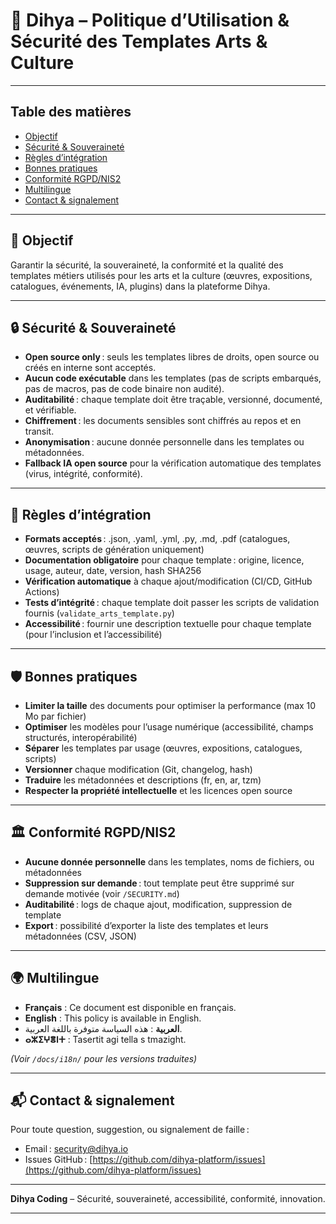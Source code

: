# 🎨 Dihya – Politique d’Utilisation & Sécurité des Templates Arts & Culture

---

## Table des matières

- [Objectif](#objectif)
- [Sécurité & Souveraineté](#sécurité--souveraineté)
- [Règles d’intégration](#règles-dintégration)
- [Bonnes pratiques](#bonnes-pratiques)
- [Conformité RGPD/NIS2](#conformité-rgpdnis2)
- [Multilingue](#multilingue)
- [Contact & signalement](#contact--signalement)

---

## 🎯 Objectif

Garantir la sécurité, la souveraineté, la conformité et la qualité des templates métiers utilisés pour les arts et la culture (œuvres, expositions, catalogues, événements, IA, plugins) dans la plateforme Dihya.

---

## 🔒 Sécurité & Souveraineté

- **Open source only** : seuls les templates libres de droits, open source ou créés en interne sont acceptés.
- **Aucun code exécutable** dans les templates (pas de scripts embarqués, pas de macros, pas de code binaire non audité).
- **Auditabilité** : chaque template doit être traçable, versionné, documenté, et vérifiable.
- **Chiffrement** : les documents sensibles sont chiffrés au repos et en transit.
- **Anonymisation** : aucune donnée personnelle dans les templates ou métadonnées.
- **Fallback IA open source** pour la vérification automatique des templates (virus, intégrité, conformité).

---

## 📝 Règles d’intégration

- **Formats acceptés** : .json, .yaml, .yml, .py, .md, .pdf (catalogues, œuvres, scripts de génération uniquement)
- **Documentation obligatoire** pour chaque template : origine, licence, usage, auteur, date, version, hash SHA256
- **Vérification automatique** à chaque ajout/modification (CI/CD, GitHub Actions)
- **Tests d’intégrité** : chaque template doit passer les scripts de validation fournis (`validate_arts_template.py`)
- **Accessibilité** : fournir une description textuelle pour chaque template (pour l’inclusion et l’accessibilité)

---

## 🛡️ Bonnes pratiques

- **Limiter la taille** des documents pour optimiser la performance (max 10 Mo par fichier)
- **Optimiser** les modèles pour l’usage numérique (accessibilité, champs structurés, interopérabilité)
- **Séparer** les templates par usage (œuvres, expositions, catalogues, scripts)
- **Versionner** chaque modification (Git, changelog, hash)
- **Traduire** les métadonnées et descriptions (fr, en, ar, tzm)
- **Respecter la propriété intellectuelle** et les licences open source

---

## 🏛️ Conformité RGPD/NIS2

- **Aucune donnée personnelle** dans les templates, noms de fichiers, ou métadonnées
- **Suppression sur demande** : tout template peut être supprimé sur demande motivée (voir `/SECURITY.md`)
- **Auditabilité** : logs de chaque ajout, modification, suppression de template
- **Export** : possibilité d’exporter la liste des templates et leurs métadonnées (CSV, JSON)

---

## 🌍 Multilingue

- **Français** : Ce document est disponible en français.
- **English** : This policy is available in English.
- **العربية** : هذه السياسة متوفرة باللغة العربية.
- **ⴰⵣⵉⵖⴻⵏⵜ** : Tasertit agi tella s tmazight.

*(Voir `/docs/i18n/` pour les versions traduites)*

---

## 📬 Contact & signalement

Pour toute question, suggestion, ou signalement de faille :
- Email : [security@dihya.io](mailto:security@dihya.io)
- Issues GitHub : [https://github.com/dihya-platform/issues](https://github.com/dihya-platform/issues)

---

**Dihya Coding** – Sécurité, souveraineté, accessibilité, conformité, innovation.

---
